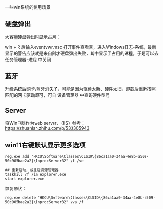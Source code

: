 


一些win系统的使用场景




## 硬盘弹出

大容量硬盘弹出时显示占用： 

win + R 后输入eventvwr.msc 打开事件查看器，进入Windows日志-系统，最新显示的警告应该就是来自刚才硬盘弹出失败，其中显示了占用的进程，于是可以去 任务管理器-进程 中关闭


## 蓝牙

升级系统后网卡/蓝牙消失了，可能是因为驱动太新、硬件太旧，卸载后重新按照匹配的网卡驱动即可，可自 设备管理器 中查询硬件型号


## Server
将Win电脑作为web server，（IIS）参考： https://zhuanlan.zhihu.com/p/533305943



## win11右键默认显示更多选项

```
reg.exe add "HKCU\Software\Classes\CLSID\{86ca1aa0-34aa-4e8b-a509-50c905bae2a2}\InprocServer32" /f /ve

## 重新启动，或重启资源管理器
taskkill /f /im explorer.exe
start explorer.exe
```

恢复原状：
```
reg.exe delete "HKCU\Software\Classes\CLSID\{86ca1aa0-34aa-4e8b-a509-50c905bae2a2}\InprocServer32" /va /f
```




